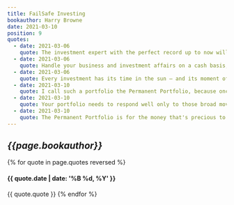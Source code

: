```yaml
---
title: FailSafe Investing
bookauthor: Harry Browne
date: 2021-03-10
position: 9
quotes:
  - date: 2021-03-06
    quote: The investment expert with the perfect record up to now will lose his touch as soon as you start acting on his advice.
  - date: 2021-03-06
    quote: Handle your business and investment affairs on a cash basis, and it's virtually impossible to lose everything — no matter what might happen in the world — especially if you follow the other rules in this book.
  - date: 2021-03-06
    quote: Every investment has its time in the sun — and its moment of shame. • Precious metals ruled the roost in the 1970s, while stocks and bonds were in disgrace. • Gold and silver became the losers of the 1980s, while stocks and bonds multiplied their value. • Real estate was a big winner in the 1970s, but lost its luster when the tax rules changed in 1986. No one investment is good for all times. Even U.S. Treasury bills can lose real value during times of inflation.
  - date: 2021-03-10
    quote: I call such a portfolio the Permanent Portfolio, because once you set it up, you never need to reconsider the investment mix — even if your outlook for the future changes. You leave it alone — to hold the same investments, in the same proportions, permanently. You don’t change the proportions as you, your friends, or investment gurus change their minds about the future.
  - date: 2021-03-10
    quote: Your portfolio needs to respond well only to those broad movements. And they fit into four general categories&#58; 1. Prosperity&#58; A period during which living standards are rising, the economy is growing, business is thriving, interest rates usually are falling, and unemployment is declining.2. Inflation&#58; A period when consumer prices generally are rising. They might be rising moderately (an inflation rate of 6% or so), rapidly (10% to 20% or so, as in the late 1970s), or at a runaway rate (25% or more). 3. Tight money or recession&#58; A period during which the growth of the supply of money in circulation slows down. This leaves people with less cash than they expected to have, which usually causes a recession — a period of poor economic conditions. 4. Deflation&#58; The opposite of inflation. Consumer prices decline and the purchasing power of money grows. In the past, deflation has usually triggered a depression — a prolonged period of very bad economic conditions, as in the 1930s.
  - date: 2021-03-10
    quote: The Permanent Portfolio is for the money that's precious to you — the capital you're counting on for retirement or to pass on to your heirs. I believe you should never take chances with that capital — never use a penny of it to bet on someone's forecast or to use market timing of any kind. But the Variable Portfolio (if you want to have one) is funded with money you've already decided you can afford to lose. Thus you can use it to try to build a big fortune or just to have fun — taking whatever chances you want, knowing that the worst possible loss won’t devastate you.
---
```


## _{{page.bookauthor}}_

{% for quote in page.quotes reversed %}

#### {{ quote.date | date: '%B %d, %Y' }}

{{ quote.quote }}
{% endfor %}
